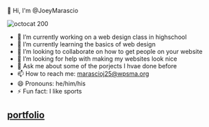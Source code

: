  👋 Hi, I'm @JoeyMarascio


![octocat 200](https://user-images.githubusercontent.com/122101103/211028443-1b6a1e08-b888-49c4-9784-e8e512445363.png)

- 🔭 I’m currently working on a web design class in highschool
- 🌱 I’m currently learning the basics of web design
- 👯 I’m looking to collaborate on how to get people on your website
- 🤔 I’m looking for help with making my websites look nice
- 💬 Ask me about some of the porjects I hvae done before
- 📫 How to reach me: marascioj25@wpsma.org
- 😄 Pronouns: he/him/his
- ⚡ Fun fact: I like sports
## [portfolio](https://JoeyMarascio.github.io/portfolio/index.html)

